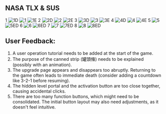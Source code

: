 ## NASA TLX & SUS
1
![1D](https://github.com/user-attachments/assets/4bf37a37-7d9e-425c-b5ee-b7591ce5edff)
![1](https://github.com/user-attachments/assets/eddc8b47-13f3-4610-a714-81c8a04f6d06)
![1E](https://github.com/user-attachments/assets/761d0711-ce53-4c88-b6e7-bfd28046d20f)
2
![2D](https://github.com/user-attachments/assets/1bb46167-e82a-4ff5-86d1-8be0b1ad0a21)
![2](https://github.com/user-attachments/assets/ae63ae50-67dc-4c9e-92ec-1e4d05fb271c)
![2E](https://github.com/user-attachments/assets/c60800d8-aae2-455d-83d7-0f43a2ca18b5)
3
![3D](https://github.com/user-attachments/assets/7b722c4d-034d-4924-8dcf-eda68cd7c659)
![3](https://github.com/user-attachments/assets/023e8928-8e7f-4eba-9106-470e17a501ad)
![3E](https://github.com/user-attachments/assets/607790b2-7b96-49b3-a2f7-3517c2c794ec)
4
![4D](https://github.com/user-attachments/assets/0436eaa1-077a-4750-8288-f1ed54db010f)
![4](https://github.com/user-attachments/assets/0bdf13e3-a76a-4ea0-8ed4-ddeeeebd38d1)
![4E](https://github.com/user-attachments/assets/4c84f0ba-3e00-41fb-820b-30cd208b5070)
5
![5](https://github.com/user-attachments/assets/53b61e43-72e6-47ca-8456-0ac4686330fb)
![5ED](https://github.com/user-attachments/assets/66702edd-05b3-45f8-85b4-a35bbaaf6f21)
6
![6](https://github.com/user-attachments/assets/e1b2f703-2f27-42bb-8104-95371bd93a10)
![6ED](https://github.com/user-attachments/assets/ebb48843-8fe5-4207-a4b4-64c1b89df63f)
7
![7](https://github.com/user-attachments/assets/833134fc-e15f-48bb-9752-ec1aceee9999)
![7ED](https://github.com/user-attachments/assets/c9a30811-bb67-43ab-8d58-db3d1bc1f58b)
8
![8](https://github.com/user-attachments/assets/2cad1d15-c0ed-45a6-a309-af503c22faa7)
![8ED](https://github.com/user-attachments/assets/79e0f2f1-e8b1-433a-aa17-30484e021632)

## User Feedback:
1. A user operation tutorial needs to be added at the start of the game.<br>
2. The purpose of the canned strip (罐頭條) needs to be explained (possibly with an animation).<br>
3. The upgrade page appears and disappears too abruptly. Returning to the game often leads to immediate death (consider adding a countdown like 3-2-1 before resuming).<br>
4. The hidden level portal and the activation button are too close together, causing accidental clicks.<br>
5. There are too many function buttons, which might need to be consolidated. The initial button layout may also need adjustments, as it doesn't feel intuitive.<br>
